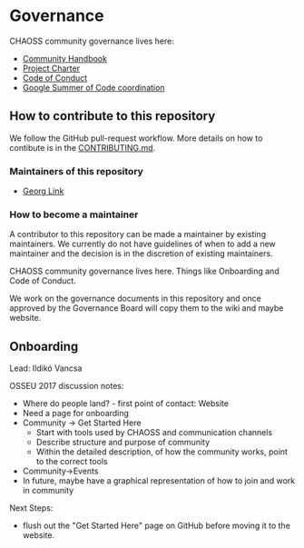 # Governance

CHAOSS community governance lives here:

* [Community Handbook](./community-handbook/)
* [Project Charter](./project-charter.md)
* [Code of Conduct](./code-of-conduct.md)
* [Google Summer of Code coordination](./GSoC-interest.md)

## How to contribute to this repository

We follow the GitHub pull-request workflow. More details on how to contibute is in the [CONTRIBUTING.md](./CONTRIBUTING.md).

### Maintainers of this repository

* [Georg Link](https://github.com/GeorgLink)

### How to become a maintainer

A contributor to this repository can be made a maintainer by existing maintainers. 
We currently do not have guidelines of when to add a new maintainer and the decision is in the discretion of existing maintainers.


CHAOSS community governance lives here. Things like Onboarding and Code of Conduct.

We work on the governance documents in this repository and once approved by the Governance Board will copy them to the wiki and maybe website.

## Onboarding 
Lead: Ildikó Vancsa

OSSEU 2017 discussion notes:
- Where do people land? - first point of contact: Website
- Need a page for onboarding 
- Community -> Get Started Here
  - Start with tools used by CHAOSS and communication channels
  - Describe structure and purpose of community
  - Within the detailed description, of how the community works, point to the correct tools 
- Community->Events
- In future, maybe have a graphical representation of how to join and work in community

Next Steps:
- flush out the "Get Started Here" page on GitHub before moving it to the website.

